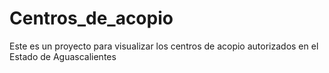 # Centros_de_acopio
Este es un proyecto para visualizar los centros de acopio autorizados en el Estado de Aguascalientes 

